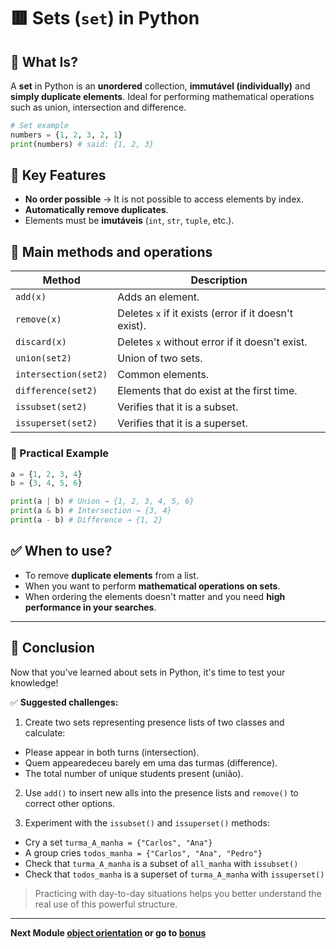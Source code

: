 # 🟥 Sets (`set`) in Python

## 📌 What Is?

A **set** in Python is an **unordered** collection, **immutável (individually)** and **simply duplicate elements**. Ideal for performing mathematical operations such as union, intersection and difference.

```python
# Set example
numbers = {1, 2, 3, 2, 1}
print(numbers) # said: {1, 2, 3}
```

## 🔑 Key Features

* **No order possible** → It is not possible to access elements by index.
* **Automatically remove duplicates**.
* Elements must be **imutáveis** (`int`, `str`, `tuple`, etc.).

## 🧰 Main methods and operations

| Method | Description |
| -------------------- | --------------------------------------- |
| `add(x)` | Adds an element. |
| `remove(x)` | Deletes `x` if it exists (error if it doesn't exist). |
| `discard(x)` | Deletes `x` without error if it doesn't exist. |
| `union(set2)` | Union of two sets. |
| `intersection(set2)` | Common elements. |
| `difference(set2)` | Elements that do exist at the first time. |
| `issubset(set2)` | Verifies that it is a subset. |
| `issuperset(set2)` | Verifies that it is a superset. |

### 🧪 Practical Example

```python
a = {1, 2, 3, 4}
b = {3, 4, 5, 6}

print(a | b) # Union → {1, 2, 3, 4, 5, 6}
print(a & b) # Intersection → {3, 4}
print(a - b) # Difference → {1, 2}
```

## ✅ When to use?

* To remove **duplicate elements** from a list.
* When you want to perform **mathematical operations on sets**.
* When ordering the elements doesn't matter and you need **high performance in your searches**.

---

## 📝 Conclusion

Now that you've learned about sets in Python, it's time to test your knowledge!

✅ **Suggested challenges:**

1. Create two sets representing presence lists of two classes and calculate:

* Please appear in both turns (intersection).
* Quem appearedeceu barely em uma das turmas (difference).
* The total number of unique students present (união).

2. Use `add()` to insert new alls into the presence lists and `remove()` to correct other options.

3. Experiment with the `issubset()` and `issuperset()` methods:

* Cry a set `turma_A_manha = {"Carlos", "Ana"}`
* A group cries `todos_manha = {"Carlos", "Ana", "Pedro"}`
* Check that `turma_A_manha` is a subset of `all_manha` with `issubset()`
* Check that `todos_manha` is a superset of `turma_A_manha` with `issuperset()`

> Practicing with day-to-day situations helps you better understand the real use of this powerful structure.

---

**Next Module [object orientation](../4.%20object_orientation/README.md) or go to [bonus](./bonus.md)**
